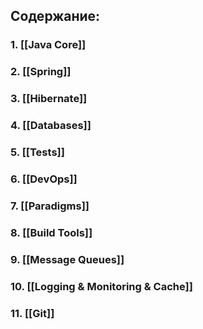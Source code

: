 
## Содержание:
### 1. [[Java Core]]
### 2. [[Spring]]
### 3. [[Hibernate]]

### 4. [[Databases]]
### 5. [[Tests]]
### 6. [[DevOps]]
### 7. [[Paradigms]]
### 8. [[Build Tools]]
### 9. [[Message Queues]]
### 10. [[Logging & Monitoring & Cache]]
### 11. [[Git]]